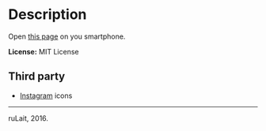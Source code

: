 # Description
Open [this page](https://rulait.github.io/ig-logo) on you smartphone.

**License:** MIT License

## Third party

* [Instagram](https://www.instagram.com/) icons

---
ruLait, 2016.
